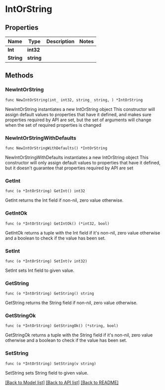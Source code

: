 # IntOrString

## Properties

Name | Type | Description | Notes
------------ | ------------- | ------------- | -------------
**Int** | **int32** |  | 
**String** | **string** |  | 

## Methods

### NewIntOrString

`func NewIntOrString(int_ int32, string_ string, ) *IntOrString`

NewIntOrString instantiates a new IntOrString object
This constructor will assign default values to properties that have it defined,
and makes sure properties required by API are set, but the set of arguments
will change when the set of required properties is changed

### NewIntOrStringWithDefaults

`func NewIntOrStringWithDefaults() *IntOrString`

NewIntOrStringWithDefaults instantiates a new IntOrString object
This constructor will only assign default values to properties that have it defined,
but it doesn't guarantee that properties required by API are set

### GetInt

`func (o *IntOrString) GetInt() int32`

GetInt returns the Int field if non-nil, zero value otherwise.

### GetIntOk

`func (o *IntOrString) GetIntOk() (*int32, bool)`

GetIntOk returns a tuple with the Int field if it's non-nil, zero value otherwise
and a boolean to check if the value has been set.

### SetInt

`func (o *IntOrString) SetInt(v int32)`

SetInt sets Int field to given value.


### GetString

`func (o *IntOrString) GetString() string`

GetString returns the String field if non-nil, zero value otherwise.

### GetStringOk

`func (o *IntOrString) GetStringOk() (*string, bool)`

GetStringOk returns a tuple with the String field if it's non-nil, zero value otherwise
and a boolean to check if the value has been set.

### SetString

`func (o *IntOrString) SetString(v string)`

SetString sets String field to given value.



[[Back to Model list]](../README.md#documentation-for-models) [[Back to API list]](../README.md#documentation-for-api-endpoints) [[Back to README]](../README.md)



